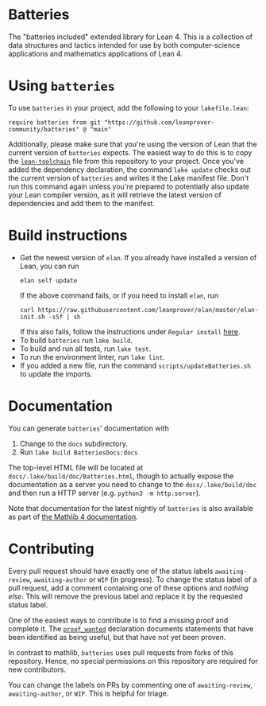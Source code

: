 # Batteries

The "batteries included" extended library for Lean 4. This is a collection of data structures and tactics intended for use by both computer-science applications and mathematics applications of Lean 4.

# Using `batteries`

To use `batteries` in your project, add the following to your `lakefile.lean`:

```lean
require batteries from git "https://github.com/leanprover-community/batteries" @ "main"
```

Additionally, please make sure that you're using the version of Lean that the current version of `batteries` expects. The easiest way to do this is to copy the [`lean-toolchain`](./lean-toolchain) file from this repository to your project. Once you've added the dependency declaration, the command `lake update` checks out the current version of `batteries` and writes it the Lake manifest file. Don't run this command again unless you're prepared to potentially also update your Lean compiler version, as it will retrieve the latest version of dependencies and add them to the manifest.

# Build instructions

* Get the newest version of `elan`. If you already have installed a version of Lean, you can run
  ```
  elan self update
  ```
  If the above command fails, or if you need to install `elan`, run
  ```
  curl https://raw.githubusercontent.com/leanprover/elan/master/elan-init.sh -sSf | sh
  ```
  If this also fails, follow the instructions under `Regular install` [here](https://leanprover-community.github.io/get_started.html).
* To build `batteries` run `lake build`.
* To build and run all tests, run `lake test`.
* To run the environment linter, run `lake lint`.
* If you added a new file, run the command `scripts/updateBatteries.sh` to update the
  imports.

# Documentation

You can generate `batteries`' documentation with

1. Change to the `docs` subdirectory.
2. Run `lake build BatteriesDocs:docs`

The top-level HTML file will be located at `docs/.lake/build/doc/Batteries.html`, though to actually expose the
documentation as a server you need to change to the `docs/.lake/build/doc` and then run a HTTP server (e.g. `python3 -m http.server`).

Note that documentation for the latest nightly of `batteries` is also available as part of [the Mathlib 4
documentation][mathlib4 docs].

[mathlib4 docs]: https://leanprover-community.github.io/mathlib4_docs/Batteries.html

# Contributing

Every pull request should have exactly one of the status labels `awaiting-review`, `awaiting-author`
or `WIP` (in progress).
To change the status label of a pull request, add a comment containing one of these options and
_nothing else_.
This will remove the previous label and replace it by the requested status label.

One of the easiest ways to contribute is to find a missing proof and complete it. The
[`proof_wanted`](https://github.com/search?q=repo%3Aleanprover-community%2Fbatteries+proof_wanted+language%3ALean&type=code&l=Lean)
declaration documents statements that have been identified as being useful, but that have not yet
been proven.

In contrast to mathlib, `batteries` uses pull requests from forks of this repository. Hence, no special permissions on this repository are required for new contributors.

You can change the labels on PRs by commenting one of `awaiting-review`, `awaiting-author`, or `WIP`. This is helpful for triage.
